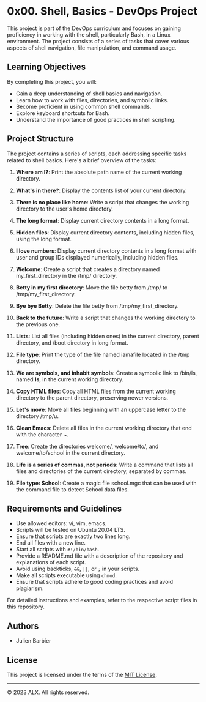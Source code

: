 # 0x00. Shell, Basics - DevOps Project

This project is part of the DevOps curriculum and focuses on gaining proficiency in working with the shell, particularly Bash, in a Linux environment. The project consists of a series of tasks that cover various aspects of shell navigation, file manipulation, and command usage.

## Learning Objectives

By completing this project, you will:

- Gain a deep understanding of shell basics and navigation.
- Learn how to work with files, directories, and symbolic links.
- Become proficient in using common shell commands.
- Explore keyboard shortcuts for Bash.
- Understand the importance of good practices in shell scripting.

## Project Structure

The project contains a series of scripts, each addressing specific tasks related to shell basics. Here's a brief overview of the tasks:

1. **Where am I?**: Print the absolute path name of the current working directory.

2. **What's in there?**: Display the contents list of your current directory.

3. **There is no place like home**: Write a script that changes the working directory to the user's home directory.

4. **The long format**: Display current directory contents in a long format.

5. **Hidden files**: Display current directory contents, including hidden files, using the long format.

6. **I love numbers**: Display current directory contents in a long format with user and group IDs displayed numerically, including hidden files.

7. **Welcome**: Create a script that creates a directory named my_first_directory in the /tmp/ directory.

8. **Betty in my first directory**: Move the file betty from /tmp/ to /tmp/my_first_directory.

9. **Bye bye Betty**: Delete the file betty from /tmp/my_first_directory.

10. **Back to the future**: Write a script that changes the working directory to the previous one.

11. **Lists**: List all files (including hidden ones) in the current directory, parent directory, and /boot directory in long format.

12. **File type**: Print the type of the file named iamafile located in the /tmp directory.

13. **We are symbols, and inhabit symbols**: Create a symbolic link to /bin/ls, named __ls__, in the current working directory.

14. **Copy HTML files**: Copy all HTML files from the current working directory to the parent directory, preserving newer versions.

15. **Let's move**: Move all files beginning with an uppercase letter to the directory /tmp/u.

16. **Clean Emacs**: Delete all files in the current working directory that end with the character ~.

17. **Tree**: Create the directories welcome/, welcome/to/, and welcome/to/school in the current directory.

18. **Life is a series of commas, not periods**: Write a command that lists all files and directories of the current directory, separated by commas.

19. **File type: School**: Create a magic file school.mgc that can be used with the command file to detect School data files.

## Requirements and Guidelines

- Use allowed editors: vi, vim, emacs.
- Scripts will be tested on Ubuntu 20.04 LTS.
- Ensure that scripts are exactly two lines long.
- End all files with a new line.
- Start all scripts with `#!/bin/bash`.
- Provide a README.md file with a description of the repository and explanations of each script.
- Avoid using backticks, `&&`, `||`, or `;` in your scripts.
- Make all scripts executable using `chmod`.
- Ensure that scripts adhere to good coding practices and avoid plagiarism.

For detailed instructions and examples, refer to the respective script files in this repository.

## Authors

- Julien Barbier

## License

This project is licensed under the terms of the [MIT License](LICENSE).

---

© 2023 ALX. All rights reserved.
